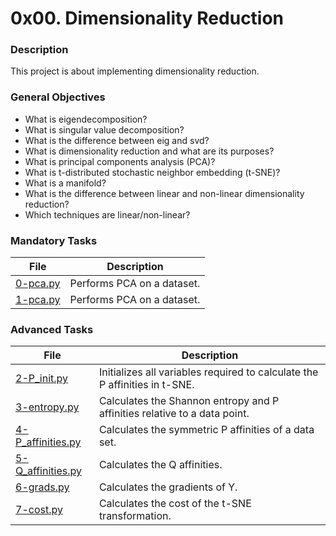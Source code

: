 # 0x00. Dimensionality Reduction

### Description

This project is about implementing dimensionality reduction.

### General Objectives

* What is eigendecomposition?
* What is singular value decomposition?
* What is the difference between eig and svd?
* What is dimensionality reduction and what are its purposes?
* What is principal components analysis (PCA)?
* What is t-distributed stochastic neighbor embedding (t-SNE)?
* What is a manifold?
* What is the difference between linear and non-linear dimensionality reduction?
* Which techniques are linear/non-linear?

### Mandatory Tasks

| File | Description |
| ------ | ------ |
| [0-pca.py](0-pca.py) | Performs PCA on a dataset. |
| [1-pca.py](1-pca.py) | Performs PCA on a dataset. |

### Advanced Tasks

| File | Description |
| ------ | ------ |
| [2-P_init.py](2-P_init.py) | Initializes all variables required to calculate the P affinities in t-SNE. |
| [3-entropy.py](3-entropy.py) | Calculates the Shannon entropy and P affinities relative to a data point. |
| [4-P_affinities.py](4-P_affinities.py) | Calculates the symmetric P affinities of a data set. |
| [5-Q_affinities.py](5-Q_affinities.py) | Calculates the Q affinities. |
| [6-grads.py](6-grads.py) | Calculates the gradients of Y. |
| [7-cost.py](7-cost.py) | Calculates the cost of the t-SNE transformation. |

